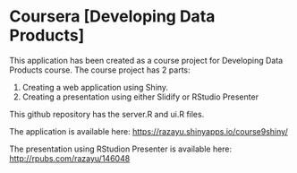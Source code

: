 Coursera [Developing Data Products]
==============================

This application has been created as a course project for Developing Data Products course.
The course project has 2 parts:

 1) Creating a web application using Shiny.
 2) Creating a presentation using either Slidify or RStudio Presenter
 
This github repository has the server.R and ui.R files.
 
The application is available here: https://razayu.shinyapps.io/course9shiny/

The presentation using RStudion Presenter is available here: http://rpubs.com/razayu/146048



